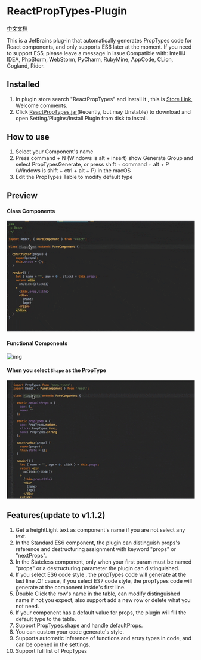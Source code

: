 # ReactPropTypes-Plugin
 <a href=https://github.com/dpzxsm/ReactPropTypes-Plugin/blob/master/README_ZH.md>中文文档</a>
 
 This is a JetBrains plug-in that automatically generates PropTypes code for React components, and only supports ES6 later at the moment. If you need to support ES5, please leave a message in issue.Compatible with: IntelliJ IDEA, PhpStorm, WebStorm, PyCharm, RubyMine, AppCode, CLion, Gogland, Rider.

## Installed
1. In plugin store search "ReactPropTypes" and install it , this is <a href= https://plugins.jetbrains.com/plugin/10155-reactproptypes>Store Link</a>, Welcome comments.
2. Click <a href=https://raw.githubusercontent.com/dpzxsm/ReactPropTypes-Plugin-Intellij/master/ReactPropTypes.jar>ReactPropTypes.jar</a>(Recently, but may Unstable) to download and open Setting/Plugins/Install Plugin from disk to install.
   
## How to use
1. Select your Component's name
2. Press command + N (Windows is alt + insert) show Generate Group and select PropTypesGenerate, or press shift + command + alt + P (Windows is shift + ctrl + alt + P) in the macOS
3. Edit the PropTypes Table to modify default type

## Preview
#### Class Components
![img](./ScreenShots/ScreenShot1.gif)
#### Functional Components
![img](./ScreenShots/ScreenShot2.gif)
#### When you select `Shape` as the PropType
![img](./ScreenShots/ScreenShot3.gif)

## Features(update to v1.1.2)
1. Get a heightLight text as component's name if you are not select any text.
1. In the Standard ES6 component, the plugin can distinguish  props's reference and destructuring assignment with keyword "props" or "nextProps".
2. In the Stateless component, only when your first param must be named "props" or a destructuring parameter the plugin can distinguished.
3. If you select ES6 code style , the propTypes code will generate at the last line .Of cause, if you select ES7 code style, the propTypes code will generate at the component inside's first line.
4. Double Click the row's name in the table, can modify distinguished name if not you expect, also support add a new row or delete what you not need.
5. If your component has a default value for props, the plugin will fill the default type to the table.
6. Support PropTypes.shape and handle defaultProps.
7. You can custom your code generate's style.
8. Supports automatic inference of functions and array types in code, and can be opened in the settings.
9. Support full list of PropTypes